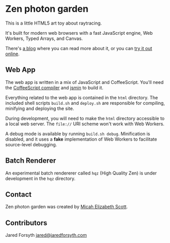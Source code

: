 Zen photon garden
=================

This is a little HTML5 art toy about raytracing.

It's built for modern web browsers with a fast JavaScript engine, Web Workers, Typed Arrays, and Canvas.

There's [a blog](http://scanlime.org/category/projects/zen-photon-garden/) where you can read more about it, or you can [try it out online](http://zenphoton.com).

Web App
-------

The web app is written in a mix of JavaScript and CoffeeScript. You'll need the [CoffeeScript compiler](http://coffeescript.org) and [jsmin](http://www.crockford.com/javascript/jsmin.html) to build it.

Everything related to the web app is contained in the `html` directory. The included shell scripts `build.sh` and `deploy.sh` are responsible for compiling, minifying and deploying the site.

During development, you will need to make the `html` directory accessible to a local web server. The `file://` URI scheme won't work with Web Workers.

A debug mode is available by running `build.sh debug`. Minification is disabled, and it uses a **fake** implementation of Web Workers to facilitate source-level debugging.

Batch Renderer
--------------

An experimental batch rendererer called `hqz` (High Quality Zen) is under development in the `hqz` directory. 

Contact
-------

Zen photon garden was created by [Micah Elizabeth Scott](http://scanlime.org/contact).

Contributors
------------

Jared Forsyth <jared@jaredforsyth.com>
